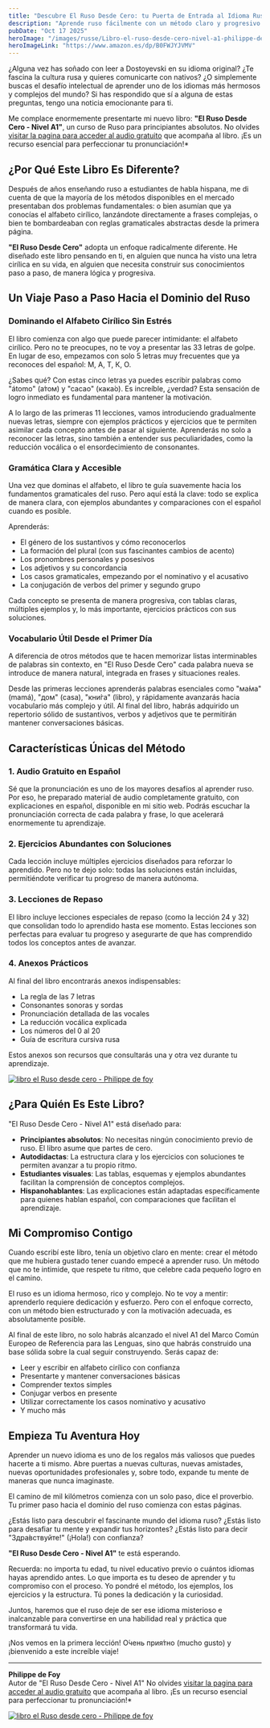 ```yaml
---
title: "Descubre El Ruso Desde Cero: tu Puerta de Entrada al Idioma Ruso"
description: "Aprende ruso fácilmente con un método claro y progresivo para principiantes absolutos. Recursos, cursos y consejos para quienes empiezan con motivación."
pubDate: "Oct 17 2025"
heroImage: "/images/russe/Libro-el-ruso-desde-cero-nivel-a1-philippe-de-foy.png"
heroImageLink: "https://www.amazon.es/dp/B0FWJYJVMV"
---
```




¿Alguna vez has soñado con leer a Dostoyevski en su idioma original? ¿Te fascina la cultura rusa y quieres comunicarte con nativos? ¿O simplemente buscas el desafío intelectual de aprender uno de los idiomas más hermosos y complejos del mundo? Si has respondido que sí a alguna de estas preguntas, tengo una noticia emocionante para ti.

Me complace enormemente presentarte mi nuevo libro: **"El Ruso Desde Cero - Nivel A1"**, un curso de Ruso para principiantes absolutos. No olvides [visitar la pagina para acceder al audio gratuito](/descargas/) que acompaña al libro. ¡Es un recurso esencial para perfeccionar tu pronunciación!*


## ¿Por Qué Este Libro Es Diferente?

Después de años enseñando ruso a estudiantes de habla hispana, me di cuenta de que la mayoría de los métodos disponibles en el mercado presentaban dos problemas fundamentales: o bien asumían que ya conocías el alfabeto cirílico, lanzándote directamente a frases complejas, o bien te bombardeaban con reglas gramaticales abstractas desde la primera página.

**"El Ruso Desde Cero"** adopta un enfoque radicalmente diferente. He diseñado este libro pensando en ti, en alguien que nunca ha visto una letra cirílica en su vida, en alguien que necesita construir sus conocimientos paso a paso, de manera lógica y progresiva.

## Un Viaje Paso a Paso Hacia el Dominio del Ruso

### Dominando el Alfabeto Cirílico Sin Estrés

El libro comienza con algo que puede parecer intimidante: el alfabeto cirílico. Pero no te preocupes, no te voy a presentar las 33 letras de golpe. En lugar de eso, empezamos con solo 5 letras muy frecuentes que ya reconoces del español: М, А, Т, К, О. 

¿Sabes qué? Con estas cinco letras ya puedes escribir palabras como "átomo" (а́том) y "cacao" (кака́о). Es increíble, ¿verdad? Esta sensación de logro inmediato es fundamental para mantener la motivación.

A lo largo de las primeras 11 lecciones, vamos introduciendo gradualmente nuevas letras, siempre con ejemplos prácticos y ejercicios que te permiten asimilar cada concepto antes de pasar al siguiente. Aprenderás no solo a reconocer las letras, sino también a entender sus peculiaridades, como la reducción vocálica o el ensordecimiento de consonantes.

### Gramática Clara y Accesible

Una vez que dominas el alfabeto, el libro te guía suavemente hacia los fundamentos gramaticales del ruso. Pero aquí está la clave: todo se explica de manera clara, con ejemplos abundantes y comparaciones con el español cuando es posible.

Aprenderás:
- El género de los sustantivos y cómo reconocerlos
- La formación del plural (con sus fascinantes cambios de acento)
- Los pronombres personales y posesivos
- Los adjetivos y su concordancia
- Los casos gramaticales, empezando por el nominativo y el acusativo
- La conjugación de verbos del primer y segundo grupo

Cada concepto se presenta de manera progresiva, con tablas claras, múltiples ejemplos y, lo más importante, ejercicios prácticos con sus soluciones.

### Vocabulario Útil Desde el Primer Día

A diferencia de otros métodos que te hacen memorizar listas interminables de palabras sin contexto, en "El Ruso Desde Cero" cada palabra nueva se introduce de manera natural, integrada en frases y situaciones reales.

Desde las primeras lecciones aprenderás palabras esenciales como "ма́ма" (mamá), "дом" (casa), "кни́га" (libro), y rápidamente avanzarás hacia vocabulario más complejo y útil. Al final del libro, habrás adquirido un repertorio sólido de sustantivos, verbos y adjetivos que te permitirán mantener conversaciones básicas.

## Características Únicas del Método

### 1. Audio Gratuito en Español

Sé que la pronunciación es uno de los mayores desafíos al aprender ruso. Por eso, he preparado material de audio completamente gratuito, con explicaciones en español, disponible en mi sitio web. Podrás escuchar la pronunciación correcta de cada palabra y frase, lo que acelerará enormemente tu aprendizaje.

### 2. Ejercicios Abundantes con Soluciones

Cada lección incluye múltiples ejercicios diseñados para reforzar lo aprendido. Pero no te dejo solo: todas las soluciones están incluidas, permitiéndote verificar tu progreso de manera autónoma.

### 3. Lecciones de Repaso

El libro incluye lecciones especiales de repaso (como la lección 24 y 32) que consolidan todo lo aprendido hasta ese momento. Estas lecciones son perfectas para evaluar tu progreso y asegurarte de que has comprendido todos los conceptos antes de avanzar.

### 4. Anexos Prácticos

Al final del libro encontrarás anexos indispensables:
- La regla de las 7 letras
- Consonantes sonoras y sordas
- Pronunciación detallada de las vocales
- La reducción vocálica explicada
- Los números del 0 al 20
- Guía de escritura cursiva rusa

Estos anexos son recursos que consultarás una y otra vez durante tu aprendizaje.

[![libro el Ruso desde cero - Philippe de foy](/images/russe/Libro-el-ruso-desde-cero-nivel-a1-philippe-de-foy.png)](https://www.amazon.es/dp/B0FWJYJVMV)


## ¿Para Quién Es Este Libro?

"El Ruso Desde Cero - Nivel A1" está diseñado para:

- **Principiantes absolutos**: No necesitas ningún conocimiento previo de ruso. El libro asume que partes de cero.
- **Autodidactas**: La estructura clara y los ejercicios con soluciones te permiten avanzar a tu propio ritmo.
- **Estudiantes visuales**: Las tablas, esquemas y ejemplos abundantes facilitan la comprensión de conceptos complejos.
- **Hispanohablantes**: Las explicaciones están adaptadas específicamente para quienes hablan español, con comparaciones que facilitan el aprendizaje.

## Mi Compromiso Contigo

Cuando escribí este libro, tenía un objetivo claro en mente: crear el método que me hubiera gustado tener cuando empecé a aprender ruso. Un método que no te intimide, que respete tu ritmo, que celebre cada pequeño logro en el camino.

El ruso es un idioma hermoso, rico y complejo. No te voy a mentir: aprenderlo requiere dedicación y esfuerzo. Pero con el enfoque correcto, con un método bien estructurado y con la motivación adecuada, es absolutamente posible.

Al final de este libro, no solo habrás alcanzado el nivel A1 del Marco Común Europeo de Referencia para las Lenguas, sino que habrás construido una base sólida sobre la cual seguir construyendo. Serás capaz de:

- Leer y escribir en alfabeto cirílico con confianza
- Presentarte y mantener conversaciones básicas
- Comprender textos simples
- Conjugar verbos en presente
- Utilizar correctamente los casos nominativo y acusativo
- Y mucho más

## Empieza Tu Aventura Hoy

Aprender un nuevo idioma es uno de los regalos más valiosos que puedes hacerte a ti mismo. Abre puertas a nuevas culturas, nuevas amistades, nuevas oportunidades profesionales y, sobre todo, expande tu mente de maneras que nunca imaginaste.

El camino de mil kilómetros comienza con un solo paso, dice el proverbio. Tu primer paso hacia el dominio del ruso comienza con estas páginas.

¿Estás listo para descubrir el fascinante mundo del idioma ruso? ¿Estás listo para desafiar tu mente y expandir tus horizontes? ¿Estás listo para decir "Здра́вствуйте!" (¡Hola!) con confianza?

**"El Ruso Desde Cero - Nivel A1"** te está esperando. 

Recuerda: no importa tu edad, tu nivel educativo previo o cuántos idiomas hayas aprendido antes. Lo que importa es tu deseo de aprender y tu compromiso con el proceso. Yo pondré el método, los ejemplos, los ejercicios y la estructura. Tú pones la dedicación y la curiosidad.

Juntos, haremos que el ruso deje de ser ese idioma misterioso e inalcanzable para convertirse en una habilidad real y práctica que transformará tu vida.

¡Nos vemos en la primera lección! О́чень прия́тно (mucho gusto) y ¡bienvenido a este increíble viaje!

---

**Philippe de Foy**  
Autor de "El Ruso Desde Cero - Nivel A1"
No olvides [visitar la pagina para acceder al audio gratuito](/descargas/) que acompaña al libro. ¡Es un recurso esencial para perfeccionar tu pronunciación!*

[![libro el Ruso desde cero - Philippe de foy](/images/russe/Libro-el-ruso-desde-cero-nivel-a1-philippe-de-foy.png)](https://www.amazon.es/dp/B0FWJYJVMV)
